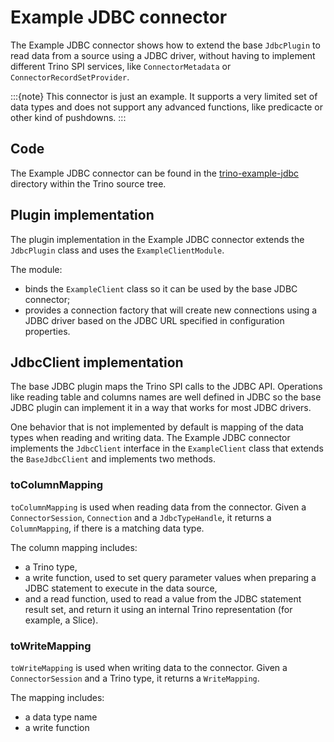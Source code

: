 # Example JDBC connector

The Example JDBC connector shows how to extend the base `JdbcPlugin`
to read data from a source using a JDBC driver, without having
to implement different Trino SPI services, like `ConnectorMetadata`
or `ConnectorRecordSetProvider`.

:::{note}
This connector is just an example. It supports a very limited set of data
types and does not support any advanced functions, like predicacte or other
kind of pushdowns.
:::

## Code

The Example JDBC connector can be found in the [trino-example-jdbc](https://github.com/trinodb/trino/tree/master/plugin/trino-example-jdbc)
directory within the Trino source tree.

## Plugin implementation

The plugin implementation in the Example JDBC connector extends
the `JdbcPlugin` class and uses the `ExampleClientModule`.

The module:

- binds the `ExampleClient` class so it can be used by the base JDBC
  connector;
- provides a connection factory that will create new connections using a JDBC
  driver based on the JDBC URL specified in configuration properties.

## JdbcClient implementation

The base JDBC plugin maps the Trino SPI calls to the JDBC API. Operations like
reading table and columns names are well defined in JDBC so the base JDBC plugin
can implement it in a way that works for most JDBC drivers.

One behavior that is not implemented by default is mapping of the data types
when reading and writing data. The Example JDBC connector implements
the `JdbcClient` interface in the `ExampleClient` class that extends
the `BaseJdbcClient` and implements two methods.

### toColumnMapping

`toColumnMapping` is used when reading data from the connector.
Given a `ConnectorSession`, `Connection` and a `JdbcTypeHandle`,
it returns a `ColumnMapping`, if there is a matching data type.

The column mapping includes:

- a Trino type,
- a write function, used to set query parameter values when preparing a
  JDBC statement to execute in the data source,
- and a read function, used to read a value from the JDBC statement result set,
  and return it using an internal Trino representation (for example, a Slice).

### toWriteMapping

`toWriteMapping` is used when writing data to the connector. Given a
`ConnectorSession` and a Trino type, it returns a `WriteMapping`.

The mapping includes:

- a data type name
- a write function
